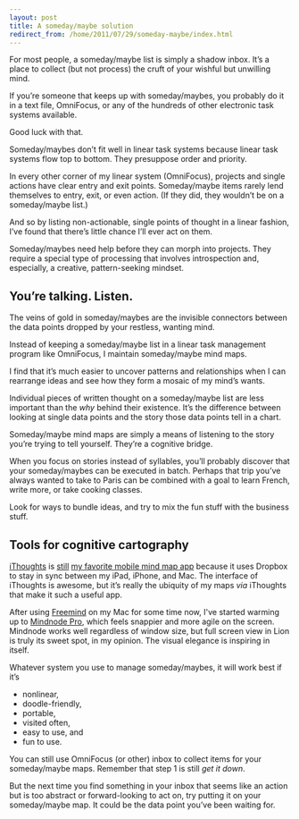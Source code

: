 ```yaml
---
layout: post
title: A someday/maybe solution
redirect_from: /home/2011/07/29/someday-maybe/index.html
---
```

<p>For most people, a someday/maybe list is simply a shadow inbox. It’s a place to collect (but not process) the cruft of your wishful but unwilling mind.</p>
<p>If you’re someone that keeps up with someday/maybes, you probably do it in a text file, OmniFocus, or any of the hundreds of other electronic task systems available.</p>
<p>Good luck with that.</p>
<p>Someday/maybes don’t fit well in linear task systems because linear task systems flow top to bottom. They presuppose order and priority.</p>
<p>In every other corner of my linear system (OmniFocus), projects and single actions have clear entry and exit points. Someday/maybe items rarely lend themselves to entry, exit, or even action. (If they did, they wouldn’t be on a someday/maybe list.)</p>
<p>And so by listing non-actionable, single points of thought in a linear fashion, I’ve found that there’s little chance I’ll ever act on them.</p>
<p>Someday/maybes need help before they can morph into projects. They require a special type of processing that involves introspection and, especially, a creative, pattern-seeking mindset.</p>
<h2 id="youretalking.listen.">You’re talking. Listen.</h2>
<p>The veins of gold in someday/maybes are the invisible connectors between the data points dropped by your restless, wanting mind.</p>
<p>Instead of keeping a someday/maybe list in a linear task management program like OmniFocus, I maintain someday/maybe  mind maps.</p>
<p>I find that it’s much easier to uncover patterns and relationships when I can rearrange ideas and see how they form a mosaic of my mind’s wants.</p>
<p>Individual pieces of written thought on a someday/maybe list are less important than the <em>why</em> behind their existence. It’s the difference between looking at single data points and the story those data points tell in a chart.</p>
<p>Someday/maybe mind maps are simply a means of listening to the story you’re trying to tell yourself.  They’re a cognitive bridge.</p>
<p>When you focus on stories instead of syllables, you’ll probably discover that your someday/maybes can be executed in batch. Perhaps that trip you’ve always wanted to take to Paris can be combined with a goal to learn French, write more, or take cooking classes.</p>
<p>Look for ways to bundle ideas, and try to mix the fun stuff with the business stuff.</p>
<h2 id="howtomakingsomedaymaybemaps">Tools for cognitive cartography</h2>
<p><a href="http://ithoughts.co.uk">iThoughts</a> is <a href="http://www.practicallyefficient.com/2011/02/14/still-liking-ithoughtshd/">still</a> <a href="http://www.practicallyefficient.com/2010/09/01/mind-mapping-on-the-ipad-with-ithoughtshd/">my favorite mobile mind map app</a> because it uses Dropbox to stay in sync between my iPad, iPhone, and Mac. The interface of iThoughts is awesome, but it’s really the ubiquity of my maps <em>via</em> iThoughts that make it such a useful app.</p>
<p>After using <a href="http://freemind.sourceforge.net/wiki/index.php/Main_Page">Freemind</a> on my Mac for some time now, I've started warming up to <a href="http://www.mindnode.com/mindnode/professional/">Mindnode Pro</a>, which feels snappier and more agile on the screen. Mindnode works well regardless of window size, but full screen view in Lion is truly its sweet spot, in my opinion. The visual elegance is inspiring in itself.</p>
<p>Whatever system you use to manage someday/maybes, it will work best if it’s</p>
<ul>
<li>nonlinear,</li>
<li>doodle-friendly,</li>
<li>portable,</li>
<li>visited often,</li>
<li>easy to use, and</li>
<li>fun to use.</li>
</ul>
<p>You can still use OmniFocus (or other) inbox to collect items for your someday/maybe maps. Remember that step 1 is still <em>get it down</em>.</p>
<p>But the next time you find something in your inbox that seems like an action but is too abstract or forward-looking to act on, try putting it on your someday/maybe map. It could be the data point you’ve been waiting for.</p>
